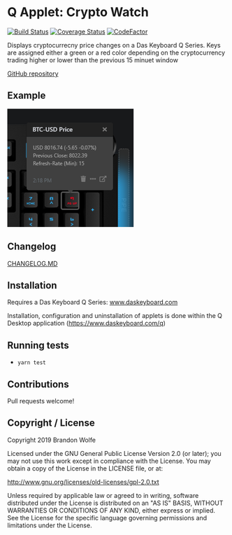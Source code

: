 # Q Applet: Crypto Watch

[![Build Status](https://travis-ci.org/Wolfe1/daskeyboard-applet--crypto-watch.svg?branch=master)](https://travis-ci.org/Wolfe1/daskeyboard-applet--crypto-watch)
[![Coverage Status](https://coveralls.io/repos/github/Wolfe1/daskeyboard-applet--crypto-watch/badge.svg?branch=master)](https://coveralls.io/github/Wolfe1/daskeyboard-applet--crypto-watch?branch=master)
[![CodeFactor](https://www.codefactor.io/repository/github/wolfe1/daskeyboard-applet--crypto-watch/badge)](https://www.codefactor.io/repository/github/wolfe1/daskeyboard-applet--crypto-watch)

Displays cryptocurrecny price changes on a Das Keyboard Q Series.
Keys are assigned either a green or a red color depending on the cryptocurrency
trading higher or lower than the previous 15 minuet window

[GitHub repository](https://github.com/Wolfe1/daskeyboard-applet--crypto-watch)

## Example

![Get cryptocurrency prices on a Das Keybaord Q](assets/image.png "Crypto Watch")

## Changelog

[CHANGELOG.MD](CHANGELOG.md)

## Installation

Requires a Das Keyboard Q Series: www.daskeyboard.com

Installation, configuration and uninstallation of applets is done within
the Q Desktop application (<https://www.daskeyboard.com/q>)

## Running tests

- `yarn test`

## Contributions

Pull requests welcome!

## Copyright / License

Copyright 2019 Brandon Wolfe

Licensed under the GNU General Public License Version 2.0 (or later);
you may not use this work except in compliance with the License.
You may obtain a copy of the License in the LICENSE file, or at:

   <http://www.gnu.org/licenses/old-licenses/gpl-2.0.txt>

Unless required by applicable law or agreed to in writing, software
distributed under the License is distributed on an "AS IS" BASIS,
WITHOUT WARRANTIES OR CONDITIONS OF ANY KIND, either express or implied.
See the License for the specific language governing permissions and
limitations under the License.

